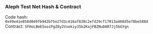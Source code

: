 ### Aleph Test Net Hash & Contract 

Code hash: `0x49e41e858d049fb942b75e27d3c416af838c2efd29cf17013a468d5e78be588d`
Contract: `5FHoLBmE5ooiPgZ8y2Vsekiy35b2KajFBZNuDAR7Jj5bGYgn`
